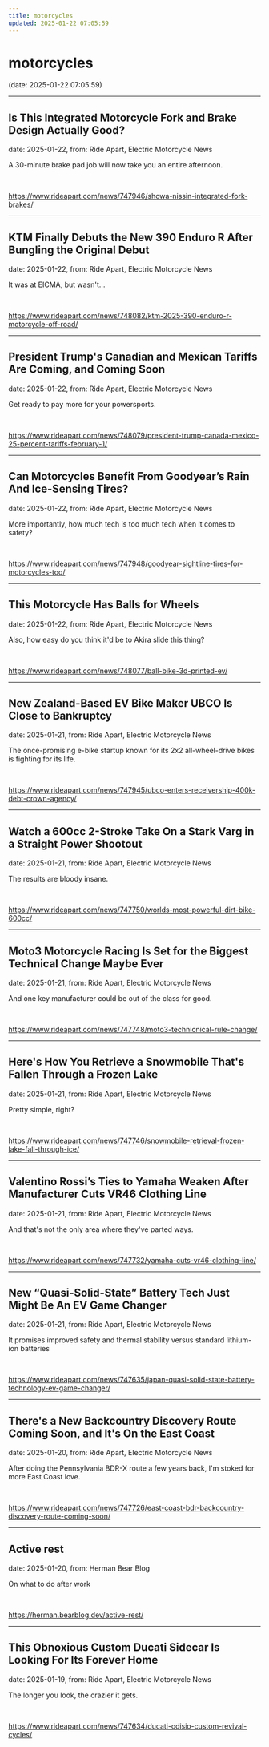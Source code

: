 ```yaml
---
title: motorcycles
updated: 2025-01-22 07:05:59
---
```


# motorcycles

(date: 2025-01-22 07:05:59)

---

## Is This Integrated Motorcycle Fork and Brake Design Actually Good?

date: 2025-01-22, from: Ride Apart, Electric Motorcycle News

A 30-minute brake pad job will now take you an entire afternoon.
 

<br> 

<https://www.rideapart.com/news/747946/showa-nissin-integrated-fork-brakes/>

---

## KTM Finally Debuts the New 390 Enduro R After Bungling the Original Debut

date: 2025-01-22, from: Ride Apart, Electric Motorcycle News

It was at EICMA, but wasn't... 

<br> 

<https://www.rideapart.com/news/748082/ktm-2025-390-enduro-r-motorcycle-off-road/>

---

## President Trump's Canadian and Mexican Tariffs Are Coming, and Coming Soon

date: 2025-01-22, from: Ride Apart, Electric Motorcycle News

Get ready to pay more for your powersports.  

<br> 

<https://www.rideapart.com/news/748079/president-trump-canada-mexico-25-percent-tariffs-february-1/>

---

## Can Motorcycles Benefit From Goodyear’s Rain And Ice-Sensing Tires?

date: 2025-01-22, from: Ride Apart, Electric Motorcycle News

More importantly, how much tech is too much tech when it comes to safety?
 

<br> 

<https://www.rideapart.com/news/747948/goodyear-sightline-tires-for-motorcycles-too/>

---

## This Motorcycle Has Balls for Wheels

date: 2025-01-22, from: Ride Apart, Electric Motorcycle News

Also, how easy do you think it'd be to Akira slide this thing? 

<br> 

<https://www.rideapart.com/news/748077/ball-bike-3d-printed-ev/>

---

## New Zealand-Based EV Bike Maker UBCO Is Close to Bankruptcy

date: 2025-01-21, from: Ride Apart, Electric Motorcycle News

The once-promising e-bike startup known for its 2x2 all-wheel-drive bikes is fighting for its life.
 

<br> 

<https://www.rideapart.com/news/747945/ubco-enters-receivership-400k-debt-crown-agency/>

---

## Watch a 600cc 2-Stroke Take On a Stark Varg in a Straight Power Shootout

date: 2025-01-21, from: Ride Apart, Electric Motorcycle News

The results are bloody insane. 

<br> 

<https://www.rideapart.com/news/747750/worlds-most-powerful-dirt-bike-600cc/>

---

## Moto3 Motorcycle Racing Is Set for the Biggest Technical Change Maybe Ever

date: 2025-01-21, from: Ride Apart, Electric Motorcycle News

And one key manufacturer could be out of the class for good. 

<br> 

<https://www.rideapart.com/news/747748/moto3-technicnical-rule-change/>

---

## Here's How You Retrieve a Snowmobile That's Fallen Through a Frozen Lake

date: 2025-01-21, from: Ride Apart, Electric Motorcycle News

Pretty simple, right? 

<br> 

<https://www.rideapart.com/news/747746/snowmobile-retrieval-frozen-lake-fall-through-ice/>

---

## Valentino Rossi’s Ties to Yamaha Weaken After Manufacturer Cuts VR46 Clothing Line

date: 2025-01-21, from: Ride Apart, Electric Motorcycle News

And that's not the only area where they've parted ways. 

<br> 

<https://www.rideapart.com/news/747732/yamaha-cuts-vr46-clothing-line/>

---

## New “Quasi-Solid-State” Battery Tech Just Might Be An EV Game Changer

date: 2025-01-21, from: Ride Apart, Electric Motorcycle News

It promises improved safety and thermal stability versus standard lithium-ion batteries
 

<br> 

<https://www.rideapart.com/news/747635/japan-quasi-solid-state-battery-technology-ev-game-changer/>

---

## There's a New Backcountry Discovery Route Coming Soon, and It's On the East Coast

date: 2025-01-20, from: Ride Apart, Electric Motorcycle News

After doing the Pennsylvania BDR-X route a few years back, I'm stoked for more East Coast love. 

<br> 

<https://www.rideapart.com/news/747726/east-coast-bdr-backcountry-discovery-route-coming-soon/>

---

## Active rest

date: 2025-01-20, from: Herman Bear Blog

On what to do after work 

<br> 

<https://herman.bearblog.dev/active-rest/>

---

## This Obnoxious Custom Ducati Sidecar Is Looking For Its Forever Home

date: 2025-01-19, from: Ride Apart, Electric Motorcycle News

The longer you look, the crazier it gets.
 

<br> 

<https://www.rideapart.com/news/747634/ducati-odisio-custom-revival-cycles/>

